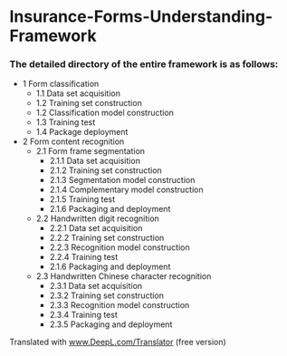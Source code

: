 # Insurance-Forms-Understanding-Framework

### The detailed directory of the entire framework is as follows:

* 1 Form classification  
  * 1.1 Data set acquisition  
  * 1.2 Training set construction  
  * 1.2 Classification model construction  
  * 1.3 Training test  
  * 1.4 Package deployment  
* 2 Form content recognition  
  * 2.1 Form frame segmentation  
    * 2.1.1 Data set acquisition  
    * 2.1.2 Training set construction  
    * 2.1.3 Segmentation model construction  
    * 2.1.4 Complementary model construction  
    * 2.1.5 Training test  
    * 2.1.6 Packaging and deployment  
  * 2.2 Handwritten digit recognition  
    * 2.2.1 Data set acquisition  
    * 2.2.2 Training set construction  
    * 2.2.3 Recognition model construction  
    * 2.2.4 Training test  
    * 2.1.6 Packaging and deployment  
  * 2.3 Handwritten Chinese character recognition  
    * 2.3.1 Data set acquisition  
    * 2.3.2 Training set construction  
    * 2.3.3 Recognition model construction  
    * 2.3.4 Training test  
    * 2.3.5 Packaging and deployment  

Translated with www.DeepL.com/Translator (free version)
